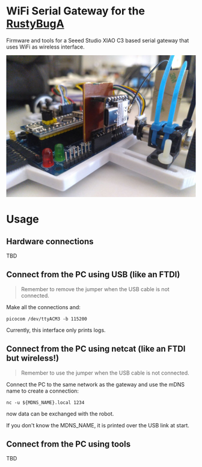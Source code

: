# WiFi Serial Gateway for the [RustyBugA](https://github.com/aindustriosa/RustyBugA-board#)

Firmware and tools for a Seeed Studio XIAO C3 based serial gateway that uses WiFi as wireless interface.

![Description](docs/images/5992470695482871098.jpg)

# Usage
## Hardware connections
TBD

## Connect from the PC using USB (like an FTDI)
> Remember to remove the jumper when the USB cable is not connected.

Make all the connections and:
```
picocom /dev/ttyACM3 -b 115200
```

Currently, this interface only prints logs.

## Connect from the PC using netcat (like an FTDI but wireless!)
> Remember to use the jumper when the USB cable is not connected.

Connect the PC to the same network as the gateway and use the mDNS name to create a connection:
```
nc -u ${MDNS_NAME}.local 1234
```
now data can be exchanged with the robot.

If you don't know the MDNS_NAME, it is printed over the USB link at start.

## Connect from the PC using tools
TBD

